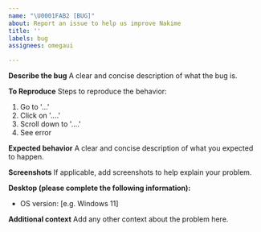 ```yaml
---
name: "\U0001FAB2 [BUG]"
about: Report an issue to help us improve Nakime
title: ''
labels: bug
assignees: omegaui

---
```


**Describe the bug**
A clear and concise description of what the bug is.

**To Reproduce**
Steps to reproduce the behavior:
1. Go to '...'
2. Click on '....'
3. Scroll down to '....'
4. See error

**Expected behavior**
A clear and concise description of what you expected to happen.

**Screenshots**
If applicable, add screenshots to help explain your problem.

**Desktop (please complete the following information):**
 - OS version: [e.g. Windows 11]

**Additional context**
Add any other context about the problem here.
